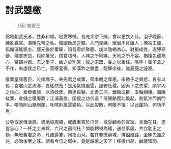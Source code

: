 # 討武曌檄

[annotation]: [id] (99ccf197-d5eb-40c3-8786-0dbee4e8f45e)
[annotation]: [status] (public)
[annotation]: [create_time] (2021-05-24 21:42:16)
[annotation]: [category] (文学艺术)
[annotation]: [comments] (false)
[annotation]: [url] (http://blog.ccyg.studio/article/99ccf197-d5eb-40c3-8786-0dbee4e8f45e)

> [唐] 駱賓王

僞臨朝武氏者，性非和順，地實寒微。昔充太宗下陳，曾以更衣入侍。洎乎晚節，穢亂春宮。潛隱先帝之私，陰圖後房之嬖。入門見嫉，蛾眉不肯讓人；掩袖工讒，狐媚偏能惑主。踐元後於翬翟，陷吾君於聚麀。加以虺蜴為心，豺狼成性，近狎邪僻，殘害忠良，殺姊屠兄，弑君鴆母。人神之所同嫉，天地之所不容。猶複包藏禍心，窺竊神器。君之愛子，幽之於別宮；賊之宗盟，委之以重任。嗚呼！霍子孟之不作，朱虛侯之已亡。燕啄皇孫，知漢祚之將盡；龍漦帝後，識夏庭之遽衰。

敬業皇唐舊臣，公侯塚子。奉先君之成業，荷本朝之厚恩。宋微子之興悲，良有以也；袁君山之流涕，豈徒然哉！是用氣憤風雲，誌安社稷。因天下之失望，順宇內之推心，爰舉義旗，以清妖孽。南連百越，北盡三河，鐵騎成群，玉軸相接。海陵紅粟，倉儲之積靡窮；江浦黃旗，匡複之功何遠？班聲動而北風起，劍氣沖而南鬥平。喑嗚則山嶽崩頹，叱咤則風雲變色。以此製敵，何敵不摧；以此圖功，何功不克！

公等或家傳漢爵，或地協周親，或膺重寄於爪牙，或受顧命於宣室。言猶在耳，忠豈忘心？一抔之土未幹，六尺之孤何托？倘能轉禍為福，送往事居，共立勤王之勳，無廢舊君之命，凡諸爵賞，同指山河。若其眷戀窮城，徘徊歧路，坐昧先幾之兆，必貽後至之誅。請看今日之域中，竟是誰家之天下！移檄州郡，鹹使知聞。
